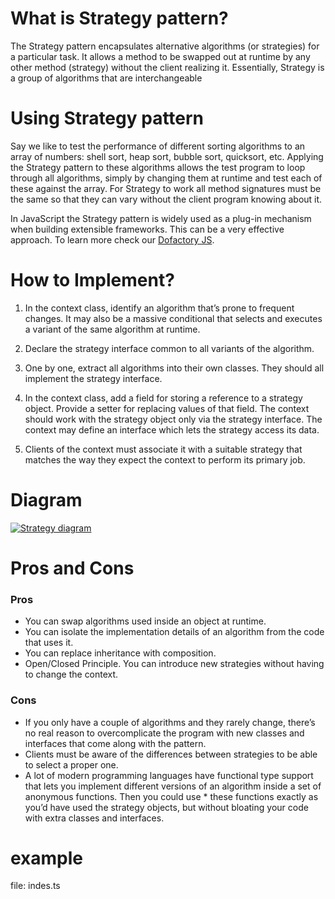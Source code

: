 # What is Strategy pattern?
The Strategy pattern encapsulates alternative algorithms (or strategies) for a particular task. It allows a method to be swapped out at runtime by any other method (strategy) without the client realizing it. Essentially, Strategy is a group of algorithms that are interchangeable

# Using Strategy pattern
Say we like to test the performance of different sorting algorithms to an array of numbers: shell sort, heap sort, bubble sort, quicksort, etc. Applying the Strategy pattern to these algorithms allows the test program to loop through all algorithms, simply by changing them at runtime and test each of these against the array. For Strategy to work all method signatures must be the same so that they can vary without the client program knowing about it.

In JavaScript the Strategy pattern is widely used as a plug-in mechanism when building extensible frameworks. This can be a very effective approach. To learn more check our [Dofactory JS](https://www.dofactory.com/javascript/design-patterns/strategy).

# How to Implement?
 1. In the context class, identify an algorithm that’s prone to frequent changes. It may also be a massive conditional that selects and executes a variant of the same algorithm at runtime.

2. Declare the strategy interface common to all variants of the algorithm.

3. One by one, extract all algorithms into their own classes. They should all implement the strategy interface.

4. In the context class, add a field for storing a reference to a strategy object. Provide a setter for replacing values of that field. The context should work with the strategy object only via the strategy interface. The context may define an interface which lets the strategy access its data.

5. Clients of the context must associate it with a suitable strategy that matches the way they expect the context to perform its primary job.

# Diagram

[![Strategy diagram](https://www.dofactory.com/img/diagrams/javascript/javascript-strategy.jpg)](https://www.dofactory.com/javascript/design-patterns/strategy)

# Pros and Cons
### Pros
* You can swap algorithms used inside an object at runtime.
* You can isolate the implementation details of an algorithm from the code that uses it.
* You can replace inheritance with composition.
* Open/Closed Principle. You can introduce new strategies without having to change the context.
### Cons
* If you only have a couple of algorithms and they rarely change, there’s no real reason to overcomplicate the program with new classes and interfaces that come along with the pattern.
* Clients must be aware of the differences between strategies to be able to select a proper one.
* A lot of modern programming languages have functional type support that lets you implement different versions of an algorithm inside a set of anonymous functions. Then you could use * these functions exactly as you’d have used the strategy objects, but without bloating your code with extra classes and interfaces.
# example
file: indes.ts
